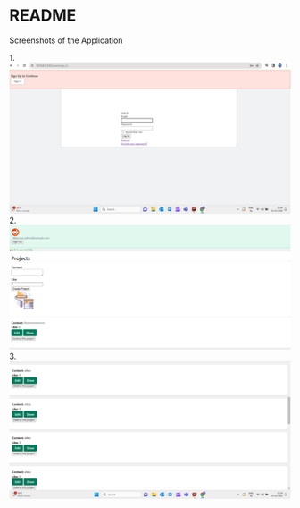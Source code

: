 # README

Screenshots of the Application

1.![img.png](img.png)
2.![img_1.png](img_1.png)
3.![img_2.png](img_2.png)
